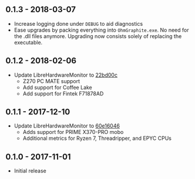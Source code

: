 ## 0.1.3 - 2018-03-07

* Increase logging done under `DEBUG` to aid diagnostics
* Ease upgrades by packing everything into `OhmGraphite.exe`. No need for the .dll files anymore. Upgrading now consists solely of replacing the executable.

## 0.1.2 - 2018-02-06

* Update LibreHardwareMonitor to [22bd00c](https://github.com/LibreHardwareMonitor/LibreHardwareMonitor/commit/22bd00c806e4c5175a5ca3013867c5532c06f984)
  * Z270 PC MATE support
  * Add support for Coffee Lake
  * Add support for Fintek F71878AD

## 0.1.1 - 2017-12-10

* Update LibreHardwareMonitor to [60e16046](https://github.com/LibreHardwareMonitor/LibreHardwareMonitor/commit/60e1604672e33d95f4e7bb4ddfd31283f2c3efa1)
  * Adds support for PRIME X370-PRO mobo
  * Additional metrics for Ryzen 7, Threadripper, and EPYC CPUs

## 0.1.0 - 2017-11-01

* Initial release